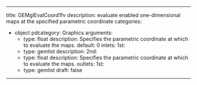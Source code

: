 
---
title: GEMglEvalCoord1fv
description: evaluate enabled one-dimensional maps at the specified parametric coordinate
categories:
  - object
pdcategory: Graphics
arguments:
    - type: float
      description: Specifies the parametric coordinate at which to evaluate the maps.
      default: 0
inlets:
  1st:
    - type: gemlist
      description:
  2nd:
    - type: float
      description: Specifies the parametric coordinate at which to evaluate the maps.
outlets:
  1st:
    - type: gemlist
draft: false
---

